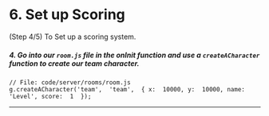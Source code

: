 # 6. Set up Scoring
 (Step 4/5) To Set up a scoring system.

##### 4. Go into our `room.js` file in the onInit function and use a `createACharacter` _function_ to create our team character.

```
// File: code/server/rooms/room.js
g.createACharacter('team',  'team',  { x:  10000, y:  10000, name:  'Level', score:  1  });
```

<hr class="uk-margin-medium">
